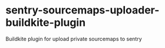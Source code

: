 # sentry-sourcemaps-uploader-buildkite-plugin
Buildkite plugin for upload private sourcemaps to sentry
